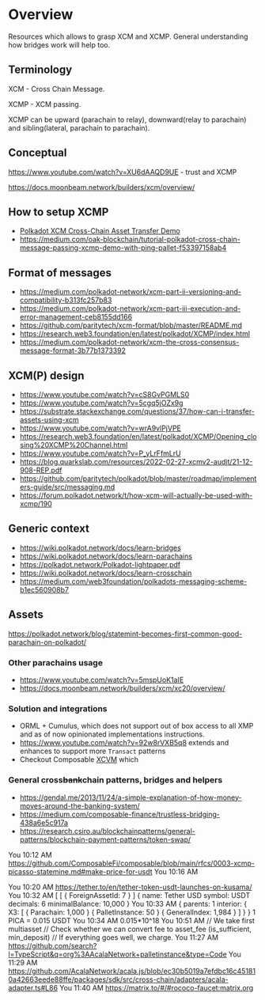 # Overview

Resources which allows to grasp  XCM and XCMP. General understanding how bridges work will help too. 

## Terminology

XCM - Cross Chain Message.

XCMP - XCM passing.

XCMP can be upward (parachain to relay), downward(relay to parachain) and sibling(lateral, parachain to parachain).

## Conceptual

<https://www.youtube.com/watch?v=XU6dAAQD9UE> - trust and XCMP

<https://docs.moonbeam.network/builders/xcm/overview/>

## How to setup XCMP

- [Polkadot XCM Cross-Chain Asset Transfer Demo](https://medium.com/oak-blockchain/polkadot-xcm-cross-chain-asset-transfer-demo-53aa9a2e97a7)
- <https://medium.com/oak-blockchain/tutorial-polkadot-cross-chain-message-passing-xcmp-demo-with-ping-pallet-f53397158ab4>

## Format of messages

- <https://medium.com/polkadot-network/xcm-part-ii-versioning-and-compatibility-b313fc257b83>
- <https://medium.com/polkadot-network/xcm-part-iii-execution-and-error-management-ceb8155dd166>
- <https://github.com/paritytech/xcm-format/blob/master/README.md>
- <https://research.web3.foundation/en/latest/polkadot/XCMP/index.html>
- <https://medium.com/polkadot-network/xcm-the-cross-consensus-message-format-3b77b1373392>

## XCM(P) design

- <https://www.youtube.com/watch?v=cS8GvPGMLS0>
- <https://www.youtube.com/watch?v=5cgq5jOZx9g>
- <https://substrate.stackexchange.com/questions/37/how-can-i-transfer-assets-using-xcm>
- <https://www.youtube.com/watch?v=wrA9vlPjVPE>
- <https://research.web3.foundation/en/latest/polkadot/XCMP/Opening_closing%20XCMP%20Channel.html>
- <https://www.youtube.com/watch?v=P_yLrFfmLrU>
- <https://blog.quarkslab.com/resources/2022-02-27-xcmv2-audit/21-12-908-REP.pdf>
- <https://github.com/paritytech/polkadot/blob/master/roadmap/implementers-guide/src/messaging.md>
- https://forum.polkadot.network/t/how-xcm-will-actually-be-used-with-xcmp/190

## Generic context

- <https://wiki.polkadot.network/docs/learn-bridges>
- <https://wiki.polkadot.network/docs/learn-parachains>
- <https://polkadot.network/Polkadot-lightpaper.pdf>
- <https://wiki.polkadot.network/docs/learn-crosschain>
- <https://medium.com/web3foundation/polkadots-messaging-scheme-b1ec560908b7>

## Assets

<https://polkadot.network/blog/statemint-becomes-first-common-good-parachain-on-polkadot/>

### Other parachains usage

- <https://www.youtube.com/watch?v=5mspUoK1aIE>
- <https://docs.moonbeam.network/builders/xcm/xc20/overview/>

### Solution and integrations

- ORML + Cumulus, which does not support out of box access to all XMP and as of now opinionated implementations instructions.
- <https://www.youtube.com/watch?v=92w8rVXB5q8> extends and enhances to support more `Transact` patterns
- Checkout Composable [XCVM](../../xcvm/SPEC.md) which

### General cross~~bank~~chain patterns, bridges and helpers

- <https://gendal.me/2013/11/24/a-simple-explanation-of-how-money-moves-around-the-banking-system/>
- <https://medium.com/composable-finance/trustless-bridging-438a6e5c917a>
- <https://research.csiro.au/blockchainpatterns/general-patterns/blockchain-payment-patterns/token-swap/>


You
10:12 AM
https://github.com/ComposableFi/composable/blob/main/rfcs/0003-xcmp-picasso-statemine.md#make-price-for-usdt
You
10:16 AM

You
10:20 AM
https://tether.to/en/tether-token-usdt-launches-on-kusama/
You
10:32 AM
[
    [
      {
        ForeignAssetId: 7
      }
    ]
    {
      name: Tether USD
      symbol: USDT
      decimals: 6
      minimalBalance: 10,000
    }
You
10:33 AM
{
      parents: 1
      interior: {
        X3: [
          {
            Parachain: 1,000
          }
          {
            PalletInstance: 50
          }
          {
            GeneralIndex: 1,984
          }
        ]
      }
    }
1 PICA = 0.015 USDT
You
10:34 AM
0.015*10^18
You
10:51 AM
// We take first multiasset
	// Check whether we can convert fee to asset_fee (is_sufficient, min_deposit)
	// If everything goes well, we charge.
You
11:27 AM
https://github.com/search?l=TypeScript&q=org%3AAcalaNetwork+palletinstance&type=Code
You
11:29 AM
https://github.com/AcalaNetwork/acala.js/blob/ec30b5019a7efdbc16c451810a42663eede88ffe/packages/sdk/src/cross-chain/adapters/acala-adapter.ts#L86
You
11:40 AM
https://matrix.to/#/#rococo-faucet:matrix.org
